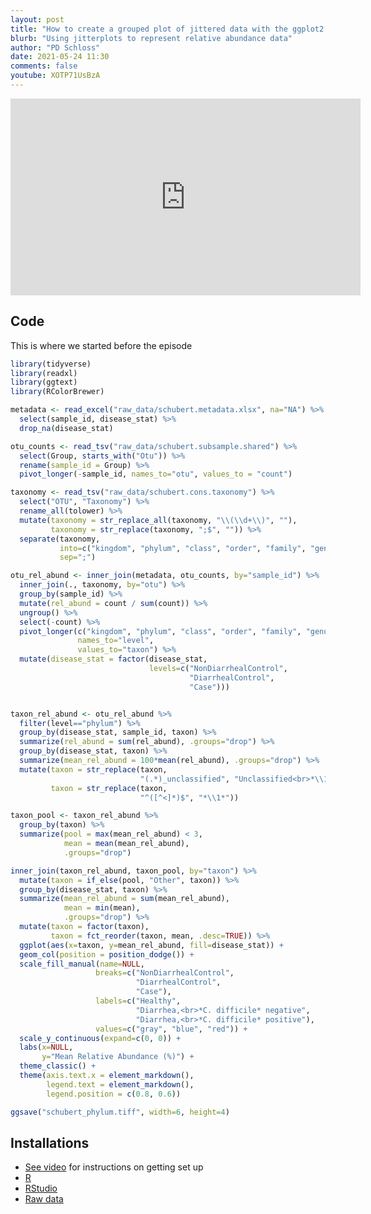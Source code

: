```yaml
---
layout: post
title: "How to create a grouped plot of jittered data with the ggplot2 R package (CC108)"
blurb: "Using jitterplots to represent relative abundance data"
author: "PD Schloss"
date: 2021-05-24 11:30
comments: false
youtube: XOTP71UsBzA
---
```


<iframe style="margin: 0 auto;display:block;" width="560" height="315" src="https://www.youtube.com/embed/{{ page.youtube }}" frameborder="0" allow="accelerometer; autoplay; encrypted-media; gyroscope; picture-in-picture" allowfullscreen></iframe>


## Code

This is where we started before the episode

```R
library(tidyverse)
library(readxl)
library(ggtext)
library(RColorBrewer)

metadata <- read_excel("raw_data/schubert.metadata.xlsx", na="NA") %>%
  select(sample_id, disease_stat) %>%
  drop_na(disease_stat)

otu_counts <- read_tsv("raw_data/schubert.subsample.shared") %>%
  select(Group, starts_with("Otu")) %>%
  rename(sample_id = Group) %>%
  pivot_longer(-sample_id, names_to="otu", values_to = "count")

taxonomy <- read_tsv("raw_data/schubert.cons.taxonomy") %>%
  select("OTU", "Taxonomy") %>%
  rename_all(tolower) %>%
  mutate(taxonomy = str_replace_all(taxonomy, "\\(\\d+\\)", ""),
         taxonomy = str_replace(taxonomy, ";$", "")) %>%
  separate(taxonomy,
           into=c("kingdom", "phylum", "class", "order", "family", "genus"),
           sep=";")

otu_rel_abund <- inner_join(metadata, otu_counts, by="sample_id") %>%
  inner_join(., taxonomy, by="otu") %>%
  group_by(sample_id) %>%
  mutate(rel_abund = count / sum(count)) %>%
  ungroup() %>%
  select(-count) %>%
  pivot_longer(c("kingdom", "phylum", "class", "order", "family", "genus", "otu"),
               names_to="level",
               values_to="taxon") %>%
  mutate(disease_stat = factor(disease_stat,
                               levels=c("NonDiarrhealControl",
                                        "DiarrhealControl",
                                        "Case")))


taxon_rel_abund <- otu_rel_abund %>%
  filter(level=="phylum") %>%
  group_by(disease_stat, sample_id, taxon) %>%
  summarize(rel_abund = sum(rel_abund), .groups="drop") %>%
  group_by(disease_stat, taxon) %>%
  summarize(mean_rel_abund = 100*mean(rel_abund), .groups="drop") %>%
  mutate(taxon = str_replace(taxon,
                             "(.*)_unclassified", "Unclassified<br>*\\1*"),
         taxon = str_replace(taxon,
                             "^([^<]*)$", "*\\1*"))

taxon_pool <- taxon_rel_abund %>%
  group_by(taxon) %>%
  summarize(pool = max(mean_rel_abund) < 3,
            mean = mean(mean_rel_abund),
            .groups="drop")

inner_join(taxon_rel_abund, taxon_pool, by="taxon") %>%
  mutate(taxon = if_else(pool, "Other", taxon)) %>%
  group_by(disease_stat, taxon) %>%
  summarize(mean_rel_abund = sum(mean_rel_abund),
            mean = min(mean),
            .groups="drop") %>%
  mutate(taxon = factor(taxon),
         taxon = fct_reorder(taxon, mean, .desc=TRUE)) %>%
  ggplot(aes(x=taxon, y=mean_rel_abund, fill=disease_stat)) +
  geom_col(position = position_dodge()) +
  scale_fill_manual(name=NULL,
                   breaks=c("NonDiarrhealControl",
                            "DiarrhealControl",
                            "Case"),
                   labels=c("Healthy",
                            "Diarrhea,<br>*C. difficile* negative",
                            "Diarrhea,<br>*C. difficile* positive"),
                   values=c("gray", "blue", "red")) +
  scale_y_continuous(expand=c(0, 0)) +
  labs(x=NULL,
       y="Mean Relative Abundance (%)") +
  theme_classic() +
  theme(axis.text.x = element_markdown(),
        legend.text = element_markdown(),
        legend.position = c(0.8, 0.6))

ggsave("schubert_phylum.tiff", width=6, height=4)
```


## Installations

* [See video](https://www.youtube.com/watch?v=D6CunpqF04E) for instructions on getting set up
* [R](https://r-project.org)
* [RStudio](https://rstudio.com)
* [Raw data](https://github.com/riffomonas/raw_data/releases/latest)

